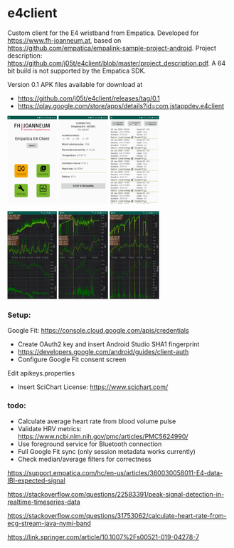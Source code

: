 # e4client
Custom client for the E4 wristband from Empatica. Developed for https://www.fh-joanneum.at, based on https://github.com/empatica/empalink-sample-project-android. Project description: https://github.com/j05t/e4client/blob/master/project_description.pdf. A 64 bit build is not supported by the Empatica SDK.

Version 0.1 APK files available for download at
* https://github.com/j05t/e4client/releases/tag/0.1
* https://play.google.com/store/apps/details?id=com.jstappdev.e4client


<img src="https://github.com/j05t/e4client/blob/master/Screenshot_0.jpg" alt="Screenshot" width="22%" height="22%" /> <img src="https://github.com/j05t/e4client/blob/master/Screenshot_1.jpg" alt="Screenshot" width="22%" height="22%" /> <img src="https://github.com/j05t/e4client/blob/master/Screenshot_3.jpg" alt="Screenshot" width="22%" height="22%" /> 

<img src="https://github.com/j05t/e4client/blob/master/Screenshot_4.jpg" alt="Screenshot" width="22%" height="22%" /> <img src="https://github.com/j05t/e4client/blob/master/Screenshot_2.jpg" alt="Screenshot" width="22%" height="22%" /> <img src="https://github.com/j05t/e4client/blob/master/Screenshot_5.jpg" alt="Screenshot" width="22%" height="22%" />

### Setup:

Google Fit: https://console.cloud.google.com/apis/credentials
* Create OAuth2 key and insert Android Studio SHA1 fingerprint
* https://developers.google.com/android/guides/client-auth
* Configure Google Fit consent screen

Edit apikeys.properties
* Insert SciChart License: https://www.scichart.com/

### todo:
* Calculate average heart rate from blood volume pulse
* Validate HRV metrics: https://www.ncbi.nlm.nih.gov/pmc/articles/PMC5624990/
* Use foreground service for Bluetooth connection
* Full Google Fit sync (only session metadata works currently)
* Check median/average filters for correctness

https://support.empatica.com/hc/en-us/articles/360030058011-E4-data-IBI-expected-signal

https://stackoverflow.com/questions/22583391/peak-signal-detection-in-realtime-timeseries-data

https://stackoverflow.com/questions/31753062/calculate-heart-rate-from-ecg-stream-java-nymi-band

https://link.springer.com/article/10.1007%2Fs00521-019-04278-7
